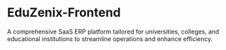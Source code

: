 # EduZenix-Frontend
A comprehensive SaaS ERP platform tailored for universities, colleges, and educational institutions to streamline operations and enhance efficiency.

